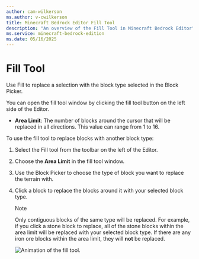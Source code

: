 ```yaml
---
author: cam-wilkerson
ms.author: v-cwilkerson
title: Minecraft Bedrock Editor Fill Tool
description: "An overview of the Fill Tool in Minecraft Bedrock Editor"
ms.service: minecraft-bedrock-edition
ms.date: 05/16/2025
---
```


# Fill Tool

Use Fill to replace a selection with the block type selected in the Block Picker.

You can open the fill tool window by clicking the fill tool button on the left side of the Editor. 

- **Area Limit**: The number of blocks around the cursor that will be replaced in all directions. This value can range from 1 to 16.

To use the fill tool to replace blocks with another block type:

1. Select the Fill tool from the toolbar on the left of the Editor.

2. Choose the **Area Limit** in the fill tool window.

3. Use the Block Picker to choose the type of block you want to replace the terrain with.

4. Click a block to replace the blocks around it with your selected block type.

    > [!Note]
    > Only contiguous blocks of the same type will be replaced. For example, if you click a stone block to replace, all of the stone blocks within the area limit will be replaced with your selected block type. If there are any iron ore blocks within the area limit, they will **not** be replaced.

    ![Animation of the fill tool.](Media/editor_fill_tool.gif)
